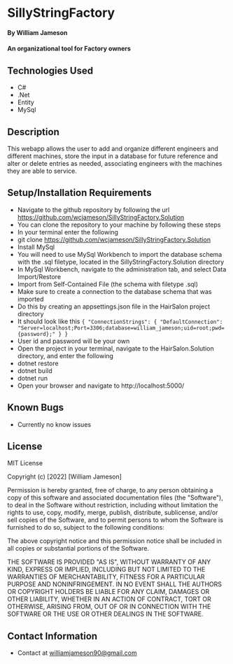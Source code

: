 # SillyStringFactory

#### By William Jameson

#### An organizational tool for Factory owners

## Technologies Used

* C#
* .Net
* Entity
* MySql

## Description

This webapp allows the user to add and organize different engineers and different machines, store the input in a database for future reference and alter or delete entries as needed, associating engineers with the machines they are able to service.

## Setup/Installation Requirements

* Navigate to the github repository by following the url https://github.com/wcjameson/SillyStringFactory.Solution
* You can clone the repository to your machine by following these steps
* In your terminal enter the following
* git clone https://github.com/wcjameson/SillyStringFactory.Solution
* Install MySql
* You will need to use MySql Workbench to import the database schema with the .sql filetype, located in the SillyStringFactory.Solution directory
* In MySql Workbench, navigate to the administration tab, and select Data Import/Restore
* Import from Self-Contained File (the schema with filetype .sql)
* Make sure to create a connection to the database schema that was imported
* Do this by creating an appsettings.json file in the HairSalon project directory
* It should look like this
`{
  "ConnectionStrings": {
      "DefaultConnection": "Server=localhost;Port=3306;database=william_jameson;uid=root;pwd={password};"
  }
}`
* User id and password will be your own
* Open the project in your terminal, navigate to the HairSalon.Solution directory, and enter the following
* dotnet restore
* dotnet build
* dotnet run
* Open your browser and navigate to http://localhost:5000/


## Known Bugs

* Currently no know issues

## License
MIT License

Copyright (c) [2022] [William Jameson]

Permission is hereby granted, free of charge, to any person obtaining a copy
of this software and associated documentation files (the "Software"), to deal
in the Software without restriction, including without limitation the rights
to use, copy, modify, merge, publish, distribute, sublicense, and/or sell
copies of the Software, and to permit persons to whom the Software is
furnished to do so, subject to the following conditions:

The above copyright notice and this permission notice shall be included in all
copies or substantial portions of the Software.

THE SOFTWARE IS PROVIDED "AS IS", WITHOUT WARRANTY OF ANY KIND, EXPRESS OR
IMPLIED, INCLUDING BUT NOT LIMITED TO THE WARRANTIES OF MERCHANTABILITY,
FITNESS FOR A PARTICULAR PURPOSE AND NONINFRINGEMENT. IN NO EVENT SHALL THE
AUTHORS OR COPYRIGHT HOLDERS BE LIABLE FOR ANY CLAIM, DAMAGES OR OTHER
LIABILITY, WHETHER IN AN ACTION OF CONTRACT, TORT OR OTHERWISE, ARISING FROM,
OUT OF OR IN CONNECTION WITH THE SOFTWARE OR THE USE OR OTHER DEALINGS IN THE
SOFTWARE.

## Contact Information

* Contact at <williamjameson90@gmail.com>